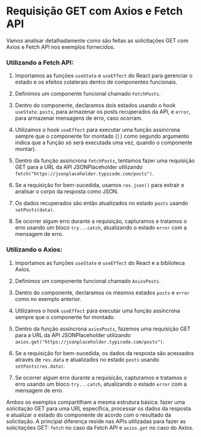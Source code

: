 # Requisição GET com Axios e Fetch API

Vamos analisar detalhadamente como são feitas as solicitações GET com Axios e Fetch API nos exemplos fornecidos.

### Utilizando a Fetch API:

1. Importamos as funções `useState` e `useEffect` do React para gerenciar o estado e os efeitos colaterais dentro de componentes funcionais.

2. Definimos um componente funcional chamado `FetchPosts`.

3. Dentro do componente, declaramos dois estados usando o hook `useState`: `posts`, para armazenar os posts recuperados da API, e `error`, para armazenar mensagens de erro, caso ocorram.

4. Utilizamos o hook `useEffect` para executar uma função assíncrona sempre que o componente for montado (`[]` como segundo argumento indica que a função só será executada uma vez, quando o componente montar).

5. Dentro da função assíncrona `fetchPosts`, tentamos fazer uma requisição GET para a URL da API JSONPlaceholder utilizando `fetch("https://jsonplaceholder.typicode.com/posts")`.

6. Se a requisição for bem-sucedida, usamos `res.json()` para extrair e analisar o corpo da resposta como JSON.

7. Os dados recuperados são então atualizados no estado `posts` usando `setPosts(data)`.

8. Se ocorrer algum erro durante a requisição, capturamos e tratamos o erro usando um bloco `try...catch`, atualizando o estado `error` com a mensagem de erro.

### Utilizando o Axios:

1. Importamos as funções `useState` e `useEffect` do React e a biblioteca Axios.

2. Definimos um componente funcional chamado `AxiosPosts`.

3. Dentro do componente, declaramos os mesmos estados `posts` e `error` como no exemplo anterior.

4. Utilizamos o hook `useEffect` para executar uma função assíncrona sempre que o componente for montado.

5. Dentro da função assíncrona `axiosPosts`, fazemos uma requisição GET para a URL da API JSONPlaceholder utilizando `axios.get("https://jsonplaceholder.typicode.com/posts")`.

6. Se a requisição for bem-sucedida, os dados da resposta são acessados através de `res.data` e atualizados no estado `posts` usando `setPosts(res.data)`.

7. Se ocorrer algum erro durante a requisição, capturamos e tratamos o erro usando um bloco `try...catch`, atualizando o estado `error` com a mensagem de erro.

Ambos os exemplos compartilham a mesma estrutura básica: fazer uma solicitação GET para uma URL específica, processar os dados da resposta e atualizar o estado do componente de acordo com o resultado da solicitação. A principal diferença reside nas APIs utilizadas para fazer as solicitações GET: `fetch` no caso da Fetch API e `axios.get` no caso do Axios.